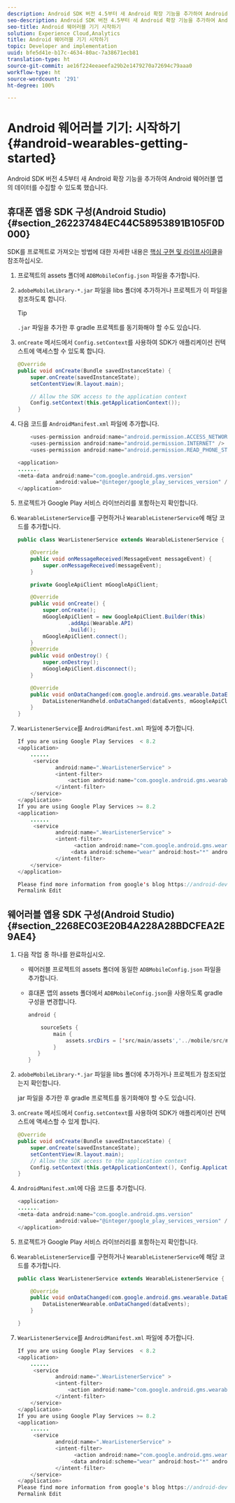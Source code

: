 ```yaml
---
description: Android SDK 버전 4.5부터 새 Android 확장 기능을 추가하여 Android 웨어러블 앱의 데이터를 수집할 수 있도록 했습니다.
seo-description: Android SDK 버전 4.5부터 새 Android 확장 기능을 추가하여 Android 웨어러블 앱의 데이터를 수집할 수 있도록 했습니다.
seo-title: Android 웨어러블 기기 시작하기
solution: Experience Cloud,Analytics
title: Android 웨어러블 기기 시작하기
topic: Developer and implementation
uuid: bfe5d41e-b17c-4634-80ac-7a38671ecb81
translation-type: ht
source-git-commit: ae16f224eeaeefa29b2e1479270a72694c79aaa0
workflow-type: ht
source-wordcount: '291'
ht-degree: 100%

---
```



# Android 웨어러블 기기: 시작하기{#android-wearables-getting-started}

Android SDK 버전 4.5부터 새 Android 확장 기능을 추가하여 Android 웨어러블 앱의 데이터를 수집할 수 있도록 했습니다.

## 휴대폰 앱용 SDK 구성(Android Studio) {#section_262237484EC44C58953891B105F0D000}

SDK를 프로젝트로 가져오는 방법에 대한 자세한 내용은 [핵심 구현 및 라이프사이클](/help/android/getting-started/dev-qs.md)을 참조하십시오.

1. 프로젝트의 assets 폴더에 `ADBMobileConfig.json` 파일을 추가합니다.
1. `adobeMobileLibrary-*.jar` 파일을 libs 폴더에 추가하거나 프로젝트가 이 파일을 참조하도록 합니다.

   >[!TIP]
   >
   >`.jar` 파일을 추가한 후 gradle 프로젝트를 동기화해야 할 수도 있습니다.

1. `onCreate` 메서드에서 `Config.setContext`를 사용하여 SDK가 애플리케이션 컨텍스트에 액세스할 수 있도록 합니다.

   ```java
   @Override 
   public void onCreate(Bundle savedInstanceState) { 
       super.onCreate(savedInstanceState); 
       setContentView(R.layout.main); 
   
       // Allow the SDK access to the application context 
       Config.setContext(this.getApplicationContext()); 
   }
   ```

1. 다음 코드를 `AndroidManifest.xml` 파일에 추가합니다.

   ```java
       <uses-permission android:name="android.permission.ACCESS_NETWORK_STATE" /> 
       <uses-permission android:name="android.permission.INTERNET" /> 
       <uses-permission android:name="android.permission.READ_PHONE_STATE" /> 
   
   <application> 
   ....... 
   <meta-data android:name="com.google.android.gms.version" 
               android:value="@integer/google_play_services_version" /> 
   </application>
   ```

1. 프로젝트가 Google Play 서비스 라이브러리를 포함하는지 확인합니다.
1. `WearableListenerService`를 구현하거나 `WearableListenerService`에 해당 코드를 추가합니다.

   ```java
   public class WearListenerService extends WearableListenerService { 
   
       @Override 
       public void onMessageReceived(MessageEvent messageEvent) { 
           super.onMessageReceived(messageEvent); 
       } 
   
       private GoogleApiClient mGoogleApiClient; 
   
       @Override 
       public void onCreate() { 
           super.onCreate(); 
           mGoogleApiClient = new GoogleApiClient.Builder(this) 
                   .addApi(Wearable.API) 
                   .build(); 
           mGoogleApiClient.connect(); 
       } 
       @Override 
       public void onDestroy() { 
           super.onDestroy(); 
           mGoogleApiClient.disconnect(); 
       } 
   
       @Override 
       public void onDataChanged(com.google.android.gms.wearable.DataEventBuffer dataEvents) { 
           DataListenerHandheld.onDataChanged(dataEvents, mGoogleApiClient, this); 
       } 
   }
   ```

1. `WearListenerService`를 `AndroidManifest.xml` 파일에 추가합니다.

   ```java
   If you are using Google Play Services  < 8.2 
   <application> 
       ...... 
        <service 
               android:name=".WearListenerService" > 
               <intent-filter> 
                   <action android:name="com.google.android.gms.wearable.BIND_LISTENER" /> 
               </intent-filter> 
       </service> 
   </application> 
   If you are using Google Play Services >= 8.2 
   <application> 
       ...... 
        <service 
               android:name=".WearListenerService" > 
               <intent-filter> 
                     <action android:name="com.google.android.gms.wearable.DATA_CHANGED" /> 
                    <data android:scheme="wear" android:host="*" android:pathPrefix="/abdmobile" /> 
               </intent-filter> 
       </service> 
   </application> 
   
   Please find more information from google's blog https://android-developers.googleblog.com/2016/04/deprecation-of-bindlistener.html. 
   Permalink Edit
   ```

## 웨어러블 앱용 SDK 구성(Android Studio) {#section_2268EC03E20B4A228A28BDCFEA2E9AE4}

1. 다음 작업 중 하나를 완료하십시오.

   * 웨어러블 프로젝트의 assets 폴더에 동일한 `ADBMobileConfig.json` 파일을 추가합니다.
   * 휴대폰 앱의 assets 폴더에서 `ADBMobileConfig.json`을 사용하도록 gradle 구성을 변경합니다.

      ```java
      android { 
      
          sourceSets { 
              main { 
                  assets.srcDirs = ['src/main/assets','../mobile/src/main/assets'] 
              } 
         } 
      }
      ```

1. `adobeMobileLibrary-*.jar` 파일을 libs 폴더에 추가하거나 프로젝트가 참조되었는지 확인합니다.

   jar 파일을 추가한 후 gradle 프로젝트를 동기화해야 할 수도 있습니다.

1. `onCreate` 메서드에서 `Config.setContext`를 사용하여 SDK가 애플리케이션 컨텍스트에 액세스할 수 있게 합니다.

   ```java
   @Override 
   public void onCreate(Bundle savedInstanceState) { 
       super.onCreate(savedInstanceState); 
       setContentView(R.layout.main);      
       // Allow the SDK access to the application context 
       Config.setContext(this.getApplicationContext(), Config.ApplicationType.APPLICATION_TYPE_WEARABLE); 
   }
   ```

1. `AndroidManifest.xml`에 다음 코드를 추가합니다.

   ```java
   <application> 
   ....... 
   <meta-data android:name="com.google.android.gms.version" 
               android:value="@integer/google_play_services_version" /> 
   </application>
   ```

1. 프로젝트가 Google Play 서비스 라이브러리를 포함하는지 확인합니다.
1. `WearableListenerService`를 구현하거나 `WearableListenerService`에 해당 코드를 추가합니다.

   ```java
   public class WearListenerService extends WearableListenerService { 
   
       @Override 
       public void onDataChanged(com.google.android.gms.wearable.DataEventBuffer dataEvents) { 
           DataListenerWearable.onDataChanged(dataEvents); 
       } 
   
   }
   ```

1. `WearListenerService`를 `AndroidManifest.xml` 파일에 추가합니다.

   ```java
   If you are using Google Play Services  < 8.2 
   <application> 
       ...... 
        <service 
               android:name=".WearListenerService" > 
               <intent-filter> 
                   <action android:name="com.google.android.gms.wearable.BIND_LISTENER" /> 
               </intent-filter> 
       </service> 
   </application> 
   If you are using Google Play Services >= 8.2 
   <application> 
       ...... 
        <service 
               android:name=".WearListenerService" > 
               <intent-filter> 
                     <action android:name="com.google.android.gms.wearable.DATA_CHANGED" /> 
                    <data android:scheme="wear" android:host="*" android:pathPrefix="/abdmobile" /> 
               </intent-filter> 
       </service> 
   </application> 
   Please find more information from google's blog https://android-developers.googleblog.com/2016/04/deprecation-of-bindlistener.html. 
   Permalink Edit
   ```


